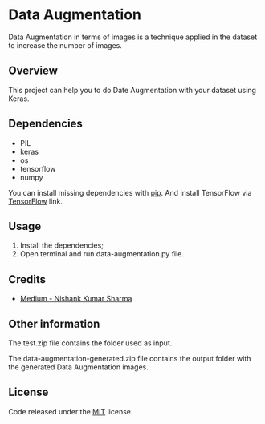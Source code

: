 # Data Augmentation

Data Augmentation in terms of images is a technique applied in the dataset to increase the number of images.

## Overview

This project can help you to do Date Augmentation with your dataset using Keras.

## Dependencies

- PIL
- keras
- os
- tensorflow
- numpy

You can install missing dependencies with [pip](https://pip.pypa.io/en/stable/ "pip"). And install TensorFlow via [TensorFlow](https://www.tensorflow.org/install/ "TensorFlow") link.

## Usage

1. Install the dependencies;
2. Open terminal and run data-augmentation.py file.

## Credits

- [Medium - Nishank Kumar Sharma](https://medium.com/click-bait/image-data-augmentation-using-keras-a6a61edbc59f "Medium - Nishank Kumar Sharma")

## Other information

The test.zip file contains the folder used as input.

The data-augmentation-generated.zip file contains the output folder with the generated Data Augmentation images.

## License

Code released under the [MIT](https://github.com/whoisraibolt/Data-Augmentation/blob/master/LICENSE "MIT") license.
